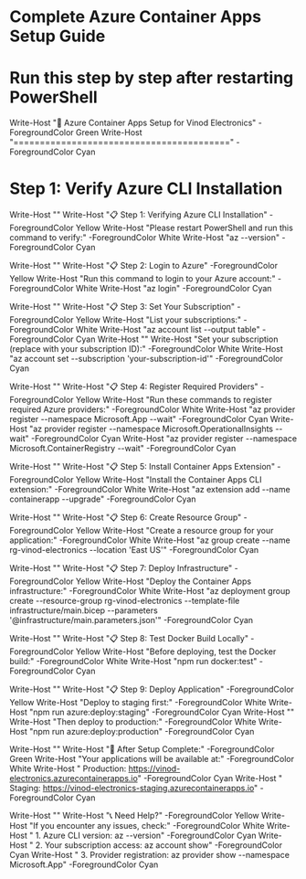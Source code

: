 # Complete Azure Container Apps Setup Guide
# Run this step by step after restarting PowerShell

Write-Host "🚀 Azure Container Apps Setup for Vinod Electronics" -ForegroundColor Green
Write-Host "=========================================" -ForegroundColor Cyan

# Step 1: Verify Azure CLI Installation
Write-Host ""
Write-Host "📋 Step 1: Verifying Azure CLI Installation" -ForegroundColor Yellow
Write-Host "Please restart PowerShell and run this command to verify:" -ForegroundColor White
Write-Host "az --version" -ForegroundColor Cyan

Write-Host ""
Write-Host "📋 Step 2: Login to Azure" -ForegroundColor Yellow
Write-Host "Run this command to login to your Azure account:" -ForegroundColor White
Write-Host "az login" -ForegroundColor Cyan

Write-Host ""
Write-Host "📋 Step 3: Set Your Subscription" -ForegroundColor Yellow
Write-Host "List your subscriptions:" -ForegroundColor White
Write-Host "az account list --output table" -ForegroundColor Cyan
Write-Host ""
Write-Host "Set your subscription (replace with your subscription ID):" -ForegroundColor White
Write-Host "az account set --subscription 'your-subscription-id'" -ForegroundColor Cyan

Write-Host ""
Write-Host "📋 Step 4: Register Required Providers" -ForegroundColor Yellow
Write-Host "Run these commands to register required Azure providers:" -ForegroundColor White
Write-Host "az provider register --namespace Microsoft.App --wait" -ForegroundColor Cyan
Write-Host "az provider register --namespace Microsoft.OperationalInsights --wait" -ForegroundColor Cyan
Write-Host "az provider register --namespace Microsoft.ContainerRegistry --wait" -ForegroundColor Cyan

Write-Host ""
Write-Host "📋 Step 5: Install Container Apps Extension" -ForegroundColor Yellow
Write-Host "Install the Container Apps CLI extension:" -ForegroundColor White
Write-Host "az extension add --name containerapp --upgrade" -ForegroundColor Cyan

Write-Host ""
Write-Host "📋 Step 6: Create Resource Group" -ForegroundColor Yellow
Write-Host "Create a resource group for your application:" -ForegroundColor White
Write-Host "az group create --name rg-vinod-electronics --location 'East US'" -ForegroundColor Cyan

Write-Host ""
Write-Host "📋 Step 7: Deploy Infrastructure" -ForegroundColor Yellow
Write-Host "Deploy the Container Apps infrastructure:" -ForegroundColor White
Write-Host "az deployment group create --resource-group rg-vinod-electronics --template-file infrastructure/main.bicep --parameters '@infrastructure/main.parameters.json'" -ForegroundColor Cyan

Write-Host ""
Write-Host "📋 Step 8: Test Docker Build Locally" -ForegroundColor Yellow
Write-Host "Before deploying, test the Docker build:" -ForegroundColor White
Write-Host "npm run docker:test" -ForegroundColor Cyan

Write-Host ""
Write-Host "📋 Step 9: Deploy Application" -ForegroundColor Yellow
Write-Host "Deploy to staging first:" -ForegroundColor White
Write-Host "npm run azure:deploy:staging" -ForegroundColor Cyan
Write-Host ""
Write-Host "Then deploy to production:" -ForegroundColor White
Write-Host "npm run azure:deploy:production" -ForegroundColor Cyan

Write-Host ""
Write-Host "🎉 After Setup Complete:" -ForegroundColor Green
Write-Host "Your applications will be available at:" -ForegroundColor White
Write-Host "  Production: https://vinod-electronics.azurecontainerapps.io" -ForegroundColor Cyan
Write-Host "  Staging: https://vinod-electronics-staging.azurecontainerapps.io" -ForegroundColor Cyan

Write-Host ""
Write-Host "📞 Need Help?" -ForegroundColor Yellow
Write-Host "If you encounter any issues, check:" -ForegroundColor White
Write-Host "  1. Azure CLI version: az --version" -ForegroundColor Cyan
Write-Host "  2. Your subscription access: az account show" -ForegroundColor Cyan
Write-Host "  3. Provider registration: az provider show --namespace Microsoft.App" -ForegroundColor Cyan
